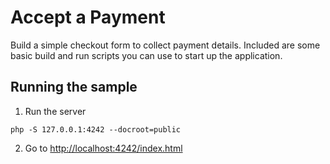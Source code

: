# Accept a Payment

Build a simple checkout form to collect payment details. Included are some basic
build and run scripts you can use to start up the application.

## Running the sample

1. Run the server

~~~
php -S 127.0.0.1:4242 --docroot=public
~~~

2. Go to [http://localhost:4242/index.html](http://localhost:4242/index.html)